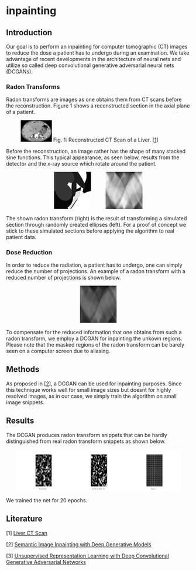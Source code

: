 # inpainting

## Introduction

Our goal is to perform an inpainting for computer tomographic (CT) images to reduce the dose a patient has to undergo during an examination. We take advantage of recent developments in the architecture of neural nets and utilize so called deep convolutional generative adversarial neural nets (DCGANs).

### Radon Transforms

<p>
Radon transforms are images as one obtains them from CT scans before the reconstruction. Figure 1 shows a reconstructed section in the axial plane of a patient.
</p>

<figure>
  <img src="img/real_ct.png" width="20%" height="20%">
  <figcpation>Fig. 1: Reconstructed CT Scan of a Liver. [<a href="#1">1</a>]</figcaption>
</figure>

<p>
Before the reconstruction, an image rather has the shape of many stacked sine functions. This typical appearance, as seen below, results from the detector and the x-ray source which rotate around the patient. 
</p>

<p align="center"><img src="img/rand_ell.png" width="20%" height="20%" hspace="20"><img src="img/rand_ell_rad.png" width="20%" height="20%" hspace="20"></p>

The shown radon transform (right) is the result of transforming a simulated section through randomly created ellipses (left). For a proof of concept we stick to these simulated sections before applying the algorithm to real patient data.

### Dose Reduction
In order to reduce the radiation, a patient has to undergo, one can simply reduce the number of projections. An example of a radon transform with a reduced number of projections is shown below.

<p align="center"><img src="img/rand_ell_rad_less_dose.png" width="20%" height="20%"></p>

To compensate for the reduced information that one obtains from such a radon transform, we employ a DCGAN for inpainting the unkown regions. Please note that the masked regions of the radon transform can be barely seen on a computer screen due to aliasing.

## Methods
As proposed in [<a href="#2">2</a>], a DCGAN can be used for inpainting purposes. Since this technique works  well for small image sizes but doesnt for highly resolved images, as in our case, we simply train the algorithm on small image snippets.

## Results
The DCGAN produces radon transform snippets that can be hardly distinguished from real radon transform snippets as shown below.

<p align="center"><img src="img/real_snippet.png" width="30%" height="30%"><img src="img/snippet_at_epoch_20.png" width="30%" height="30%"><img src="img/epochs.gif" width="30%" height="30%"></p>

We trained the net for 20 epochs.

## Literature
[<a name="1">1</a>] [Liver CT Scan](https://upload.wikimedia.org/wikipedia/en/0/06/R_vs_L_Liver_by_CT.PNG "Link to Wikipedia")

[<a name="2">2</a>] [Semantic Image Inpainting with Deep Generative Models](https://arxiv.org/abs/1607.07539 "Link to arXiv")

[3] [Unsupervised Representation Learning with Deep Convolutional Generative Adversarial Networks](https://arxiv.org/abs/1511.06434 "Link to arXiv")
